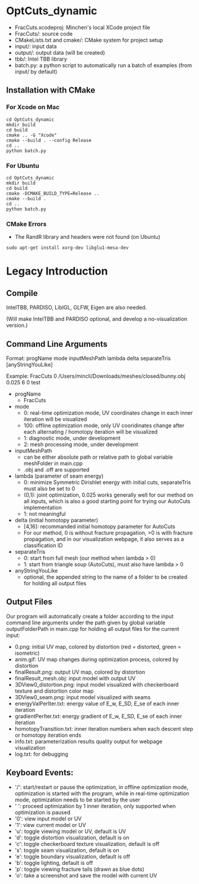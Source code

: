 # OptCuts_dynamic
* FracCuts.xcodeproj: Minchen's local XCode project file
* FracCuts/: source code
* CMakeLists.txt and cmake/: CMake system for project setup
* input/: input data
* output/: output data (will be created)
* tbb/: Intel TBB library
* batch.py: a python script to automatically run a batch of examples (from input/ by default)

## Installation with CMake
### For Xcode on Mac
```
cd OptCuts_dynamic
mkdir build
cd build
cmake .. -G "Xcode"
cmake --build . --config Release
cd ..
python batch.py
```

### For Ubuntu
```
cd OptCuts_dynamic
mkdir build
cd build
cmake -DCMAKE_BUILD_TYPE=Release ..
cmake --build .
cd ..
python batch.py
```

### CMake Errors
* The RandR library and headers were not found (on Ubuntu)
```
sudo apt-get install xorg-dev libglu1-mesa-dev
```

# Legacy Introduction
## Compile
IntelTBB, PARDISO, LibIGL, GLFW, Eigen are also needed.

(Will make IntelTBB and PARDISO optional, and develop a no-visualization version.)

## Command Line Arguments
Format: progName mode inputMeshPath lambda delta separateTris [anyStringYouLike]

Example: FracCuts 0 /Users/mincli/Downloads/meshes/closed/bunny.obj 0.025 6 0 test
* progName
  * FracCuts
* mode
  * 0: real-time optimization mode, UV coordinates change in each inner iteration will be visualized
  * 100: offline optimization mode, only UV cooridinates change after each alternating / homotopy iteration will be visualized
  * 1: diagnostic mode, under development
  * 2: mesh processing mode, under development
* inputMeshPath
  * can be either absolute path or relative path to global variable meshFolder in main.cpp
  * .obj and .off are supported
* lambda (parameter of seam energy)
  * 0: minimize Symmetric Dirishlet energy with initial cuts, separateTris must also be set to 0
  * (0,1): joint optimization, 0.025 works generally well for our method on all inputs, which is also a good starting point for trying our AutoCuts implementation
  * 1: not meaningful
* delta (initial homotopy parameter)
  * [4,16]: recommanded initial homotopy parameter for AutoCuts
  * For our method, 0 is without fracture propagation, >0 is with fracture propagation,
  and in our visualization webpage, it also serves as a classification ID
* separateTris
  * 0: start from full mesh (our method when lambda > 0)
  * 1: start from triangle soup (AutoCuts), must also have lambda > 0
* anyStringYouLike
  * optional, the appended string to the name of a folder to be created for holding all output files

## Output Files
Our program will automatically create a folder according to the input command line arguments under the path given by 
global variable outputFolderPath in main.cpp for holding all output files for the current input:
* 0.png: initial UV map, colored by distortion (red = distorted, green = isometric)
* anim.gif: UV map changes during optimization process, colored by distortion
* finalResult.png: output UV map, colored by distortion
* finalResult_mesh.obj: input model with output UV
* 3DView0_distortion.png: input model visualized with checkerboard texture and distortion color map
* 3DView0_seam.png: input model visualized with seams
* energyValPerIter.txt: energy value of E_w, E_SD, E_se of each inner iteration
* gradientPerIter.txt: energy gradient of E_w, E_SD, E_se of each inner iteration
* homotopyTransition.txt: inner iteration numbers when each descent step or homotopy iteration ends
* info.txt: parameterization results quality output for webpage visualization
* log.txt: for debugging

## Keyboard Events:
* '/': start/restart or pause the optimization, in offline optimization mode, optimization is started with the program, 
while in real-time optimization mode, optimization needs to be started by the user
* ' ': proceed optimization by 1 inner iteration, only supported when optimization is paused
* '0': view input model or UV
* '1': view current model or UV
* 'u': toggle viewing model or UV, default is UV
* 'd': toggle distortion visualization, default is on
* 'c': toggle checkerboard texture visualization, default is off
* 's': toggle seam visualization, default is on
* 'e': toggle boundary visualization, default is off
* 'b': toggle lighting, default is off
* 'p': toggle viewing fracture tails (drawn as blue dots)
* 'o': take a screenshot and save the model with current UV
